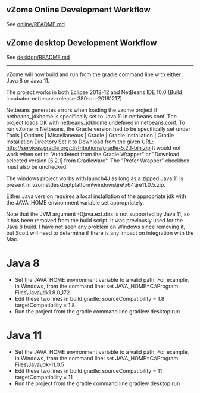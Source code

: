 ## vZome Online Development Workflow

See [online/README.md](online/README.md)

## vZome desktop Development Workflow

See [desktop/README.md](desktop/README.md)

---

vZome will now build and run from the gradle command line with either Java 8 or Java 11.

The project works in both Eclipse 2018-12 and NetBeans IDE 10.0 (Build incubator-netbeans-release-380-on-20181217).

Netbeans generates errors when loading the vzome project if netbeans_jdkhome is specifically set to Java 11 in netbeans.conf. 
The project loads OK with netbeans_jdkhome undefined in netbeans.conf.
To run vZome in Netbeans, the Gradle version had to be specifically set under 
  Tools | Options | Miscellaneous | Gradle | Gradle Installation | Gradle Installation Directory
Set it to Download from the given URL: http://services.gradle.org/distributions/gradle-5.2.1-bin.zip
It would not work when set to "Autodetect from the Gradle Wrapper" or "Download selected version [5.2.1] from Gradleware".
The "Prefer Wrapper" checkbox must also be unchecked.

The windows project works with launch4J as long as a zipped Java 11 is present in vzome\desktop\platform\windows\jre\x64\jre11.0.5.zip.

Either Java version requires a local installation of the appropriate jdk with the JAVA_HOME environment variable set appropriately.

Note that the JVM argument -Djava.ext.dirs is not supported by Java 11, so it has been removed from the build script. It was previously used for the Java 8 build. I have not seen any problem on Windows since removing it, but Scott will need to determine if there is any impact on integration with the Mac.

Java 8
======
* Set the JAVA_HOME environment variable to a valid path:
	For example, in Windows, from the command line: 
		set JAVA_HOME=C:\Program Files\Java\jdk1.8.0_172
* Edit these two lines in build.gradle:
    sourceCompatibility = 1.8
    targetCompatibility = 1.8
* Run the project from the gradle command line
    gradlew desktop:run
	
Java 11
=======
* Set the JAVA_HOME environment variable to a valid path:
	For example, in Windows, from the command line: 
		set JAVA_HOME=C:\Program Files\Java\jdk-11.0.5
* Edit these two lines in build.gradle:
    sourceCompatibility = 11
    targetCompatibility = 11
* Run the project from the gradle command line
    gradlew desktop:run
